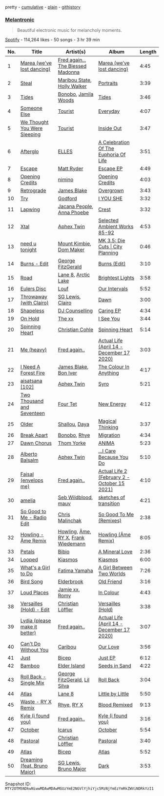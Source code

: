pretty - [cumulative](/playlists/cumulative/37i9dQZF1DX39ATYW02fre.md) - [plain](/playlists/plain/37i9dQZF1DX39ATYW02fre) - [githistory](https://github.githistory.xyz/mackorone/spotify-playlist-archive/blob/main/playlists/plain/37i9dQZF1DX39ATYW02fre)

### [Melantronic](https://open.spotify.com/playlist/37i9dQZF1DX39ATYW02fre)

> Beautiful electronic music for melancholy moments.

[Spotify](https://open.spotify.com/user/spotify) - 114,264 likes - 50 songs - 3 hr 39 min

| No. | Title | Artist(s) | Album | Length |
|---|---|---|---|---|
| 1 | [Marea \(we’ve lost dancing\)](https://open.spotify.com/track/1t0Jmqg1pKVBbxjQFZebeR) | [Fred again..](https://open.spotify.com/artist/4oLeXFyACqeem2VImYeBFe), [The Blessed Madonna](https://open.spotify.com/artist/4TvhRzxIL1le2PWCeUqxQw) | [Marea \(we’ve lost dancing\)](https://open.spotify.com/album/3AAwKutHRWyftJ2GrFdPX9) | 4:45 |
| 2 | [Steal](https://open.spotify.com/track/0pAiyIHt9DyHOjWgF41kp6) | [Maribou State](https://open.spotify.com/artist/7zrkALJ9ayRjzysp4QYoEg), [Holly Walker](https://open.spotify.com/artist/5vssQp6TyMHsx4mihKVAsC) | [Portraits](https://open.spotify.com/album/4nNZ5UJCzhlfJbip0SDLI1) | 3:39 |
| 3 | [Tides](https://open.spotify.com/track/7rRYiBxeudiHMNmgptnne9) | [Bonobo](https://open.spotify.com/artist/0cmWgDlu9CwTgxPhf403hb), [Jamila Woods](https://open.spotify.com/artist/4UodukR17NIQfNu5uaqm9B) | [Tides](https://open.spotify.com/album/2ygrwR30mOdEfqh2eJcGNY) | 3:46 |
| 4 | [Someone Else](https://open.spotify.com/track/5dv0oirEwweEZtMkjpabnz) | [Tourist](https://open.spotify.com/artist/2ABBMkcUeM9hdpimo86mo6) | [Everyday](https://open.spotify.com/album/678mCpmrntPuc6iHc7wvLc) | 4:07 |
| 5 | [We Thought You Were Sleeping](https://open.spotify.com/track/5kh2JLQ3XdBTU6Jd5qWPwx) | [Tourist](https://open.spotify.com/artist/2ABBMkcUeM9hdpimo86mo6) | [Inside Out](https://open.spotify.com/album/5VSjUsRU41obhoHo0ghMO0) | 3:47 |
| 6 | [Afterglo](https://open.spotify.com/track/4Uk9Xnh8RzS9O8SlY6XirP) | [ELLES](https://open.spotify.com/artist/6EbSbVKlRuKxfIfr8H7mCo) | [A Celebration Of The Euphoria Of Life](https://open.spotify.com/album/2afxG4ppn5YXesFLZbWFxa) | 3:51 |
| 7 | [Escape](https://open.spotify.com/track/20cNDRUVuayveIRgcYdwYL) | [Matt Ryder](https://open.spotify.com/artist/0hySaVBazHTHIRvnsxGvHx) | [Escape EP](https://open.spotify.com/album/6oc7OKNAXGt9qOpBoekO3t) | 4:49 |
| 8 | [Opening Credits](https://open.spotify.com/track/7zuMvkTqp8RQpJqSHCFofp) | [nimino](https://open.spotify.com/artist/5x0R3zoC09GMiRJomoexLV) | [Opening Credits](https://open.spotify.com/album/70ObWOtpXMsBBbYLNmRIgm) | 4:03 |
| 9 | [Retrograde](https://open.spotify.com/track/2IqjKEBiz0CdLKdkXhxw84) | [James Blake](https://open.spotify.com/artist/53KwLdlmrlCelAZMaLVZqU) | [Overgrown](https://open.spotify.com/album/53FEYOXnplxBWoQMmWn82U) | 3:43 |
| 10 | [Try](https://open.spotify.com/track/3wgCA7ikyME6ac6AMN5jCf) | [Godford](https://open.spotify.com/artist/4pUwtnbS6FdBniLp410AOu) | [I YOU SHE](https://open.spotify.com/album/7tBQBS0T6plojk62SkKyvm) | 3:32 |
| 11 | [Lapwing](https://open.spotify.com/track/76PkwIGVqsuUSjtZMqBF0P) | [Jacana People](https://open.spotify.com/artist/2f0w048dh1LH5QPDvwKECY), [Anna Phoebe](https://open.spotify.com/artist/1838KFlgy3zBrQOqiwagod) | [Crest](https://open.spotify.com/album/2pAS94EQ1HRHkMXusRl5vk) | 3:32 |
| 12 | [Xtal](https://open.spotify.com/track/7o2AeQZzfCERsRmOM86EcB) | [Aphex Twin](https://open.spotify.com/artist/6kBDZFXuLrZgHnvmPu9NsG) | [Selected Ambient Works 85\-92](https://open.spotify.com/album/7aNclGRxTysfh6z0d8671k) | 4:53 |
| 13 | [need u tonight](https://open.spotify.com/track/2elKWE56P0CVtdR5qgDt7i) | [Mount Kimbie](https://open.spotify.com/artist/3NUtpWpGDoffm3RCGhSHtl), [Dom Maker](https://open.spotify.com/artist/0mOUTmvCZnw2EWdQqY3RGc) | [MK 3.5: Die Cuts \| City Planning](https://open.spotify.com/album/5s6aGKI2wpPxegrhLXmGIG) | 0:46 |
| 14 | [Burns \- Edit](https://open.spotify.com/track/7J8iTj9FU0Mw8VBbGBpFIY) | [George FitzGerald](https://open.spotify.com/artist/3KOHpygRuo1ruQAbEneR3t) | [Burns \(Edit\)](https://open.spotify.com/album/1R4DzksK2cx84kO7B4SEoa) | 3:10 |
| 15 | [Road](https://open.spotify.com/track/6kckNpuM5oXZrObLExRg6d) | [Lane 8](https://open.spotify.com/artist/27gtK7m9vYwCyJ04zz0kIb), [Arctic Lake](https://open.spotify.com/artist/0IEPb9ily3E5IAYMSkwtQ6) | [Brightest Lights](https://open.spotify.com/album/6EdbqQvOCialJuOjEEUlsL) | 3:58 |
| 16 | [Eulers Disc](https://open.spotify.com/track/6v5VhfFrjKs90ADdKfw5K1) | [Louf](https://open.spotify.com/artist/6FuiYA7qfyWvCzyWxepEjy) | [Our Intervals](https://open.spotify.com/album/4VaMZuSITaM8JVJn60HRow) | 5:52 |
| 17 | [Throwaway \(with Clairo\)](https://open.spotify.com/track/2MnEG4htbbdfoUsyzxZ4BM) | [SG Lewis](https://open.spotify.com/artist/0GG2cWaonE4JPrjcCCQ1EG), [Clairo](https://open.spotify.com/artist/3l0CmX0FuQjFxr8SK7Vqag) | [Dawn](https://open.spotify.com/album/57TxOlFzG9yvAKEdjjm2yB) | 3:00 |
| 18 | [Shapeless](https://open.spotify.com/track/2OFJN3S8i6aDPXXUgkSJME) | [DJ Counselling](https://open.spotify.com/artist/4wtM4f9PYov4bMpCoG4Wac) | [Caring EP](https://open.spotify.com/album/4dOfbULS4YEuZyy1ux3HIW) | 4:34 |
| 19 | [On Hold](https://open.spotify.com/track/5w3CRkbTWXfbYepIdFpGUN) | [The xx](https://open.spotify.com/artist/3iOvXCl6edW5Um0fXEBRXy) | [I See You](https://open.spotify.com/album/6Zw6NKh3oIUhDRMOyBmsUU) | 3:44 |
| 20 | [Spinning Heart](https://open.spotify.com/track/6BoegZTAMosVzlM6I64K5M) | [Christian Cohle](https://open.spotify.com/artist/17FYVu6ik77NQMZdl6zdsQ) | [Spinning Heart](https://open.spotify.com/album/62oaynhj9YYhW6D6BuNjrv) | 5:14 |
| 21 | [Me \(heavy\)](https://open.spotify.com/track/3MhbnxA1JnksiATu9xyB2c) | [Fred again..](https://open.spotify.com/artist/4oLeXFyACqeem2VImYeBFe) | [Actual Life \(April 14 \- December 17 2020\)](https://open.spotify.com/album/6o86bV7TAt5x4exc2qLDqC) | 3:03 |
| 22 | [I Need A Forest Fire](https://open.spotify.com/track/0TLAptKgYxe7F0KewWH6X6) | [James Blake](https://open.spotify.com/artist/53KwLdlmrlCelAZMaLVZqU), [Bon Iver](https://open.spotify.com/artist/4LEiUm1SRbFMgfqnQTwUbQ) | [The Colour In Anything](https://open.spotify.com/album/1WyrGCkFDlH1xPadZ5qTkL) | 4:17 |
| 23 | [aisatsana \[102\]](https://open.spotify.com/track/5ljMlD10En5rRGZU0cs2Np) | [Aphex Twin](https://open.spotify.com/artist/6kBDZFXuLrZgHnvmPu9NsG) | [Syro](https://open.spotify.com/album/4mwrMLVKo940qLFXEIef4w) | 5:21 |
| 24 | [Two Thousand and Seventeen](https://open.spotify.com/track/2ZIaH69kaz55RM4Pjx6KXl) | [Four Tet](https://open.spotify.com/artist/7Eu1txygG6nJttLHbZdQOh) | [New Energy](https://open.spotify.com/album/74r6JJ97ipO0CREXP9PMqZ) | 4:12 |
| 25 | [Older](https://open.spotify.com/track/07dQEivh1UNFqtWOnEpyUC) | [Shallou](https://open.spotify.com/artist/7C3Cbtr2PkH2l4tOGhtCsk), [Daya](https://open.spotify.com/artist/6Dd3NScHWwnW6obMFbl1BH) | [Magical Thinking](https://open.spotify.com/album/4RY8E9iJR1Ec6d3FXqqodJ) | 3:37 |
| 26 | [Break Apart](https://open.spotify.com/track/2pYvd6cHcAIMAM6xMD6nok) | [Bonobo](https://open.spotify.com/artist/0cmWgDlu9CwTgxPhf403hb), [Rhye](https://open.spotify.com/artist/2AcUPzkVWo81vumdzeLLRN) | [Migration](https://open.spotify.com/album/2T64N96AVfsrRFJCUXQEoZ) | 4:34 |
| 27 | [Dawn Chorus](https://open.spotify.com/track/2iQPembmg5KvkqXU0sd6xo) | [Thom Yorke](https://open.spotify.com/artist/4CvTDPKA6W06DRfBnZKrau) | [ANIMA](https://open.spotify.com/album/5DDPFOJVHhc93OlqirbAtm) | 5:23 |
| 28 | [Alberto Balsalm](https://open.spotify.com/track/6gbmylJ7sB7NFfMfTQHosf) | [Aphex Twin](https://open.spotify.com/artist/6kBDZFXuLrZgHnvmPu9NsG) | [...I Care Because You Do](https://open.spotify.com/album/6TmEZKJtPJ9mPsMBmyteCE) | 5:10 |
| 29 | [Faisal \(envelops me\)](https://open.spotify.com/track/1uyQNwG1sFl7etjFTEHlQp) | [Fred again..](https://open.spotify.com/artist/4oLeXFyACqeem2VImYeBFe) | [Actual Life 2 \(February 2 \- October 15 2021\)](https://open.spotify.com/album/0SFtIrRytNI4kcf93Tbhdf) | 4:10 |
| 30 | [amelia](https://open.spotify.com/track/1ME0C8xm5YmInbok1znS9W) | [Seb Wildblood](https://open.spotify.com/artist/51Rlwvwkj8L3zakIRr6dUV), [mauv](https://open.spotify.com/artist/4ll5dtDkyA2xFOz9n7wBNo) | [sketches of transition](https://open.spotify.com/album/258Q9Jl6LO9OTDOmSRfR21) | 4:21 |
| 31 | [So Good to Me \- Radio Edit](https://open.spotify.com/track/4YYODVaWvNDvqsYiQtJJrM) | [Chris Malinchak](https://open.spotify.com/artist/5UVzX8pQe6bb5ueNdfViih) | [So Good To Me \(Remixes\)](https://open.spotify.com/album/3coyILlnBFrIV8ZW7EjVxV) | 2:38 |
| 32 | [Howling \- Âme Remix](https://open.spotify.com/track/78jIj6Ph2364zg1ZVIvbIN) | [Howling](https://open.spotify.com/artist/3WTWOrIS77vY3hkCFqTyIw), [Âme](https://open.spotify.com/artist/5muFO8VqYRCRW13EkvX564), [RY X](https://open.spotify.com/artist/2KjAo6wVc9d2WcxdxSArpV), [Frank Wiedemann](https://open.spotify.com/artist/1gbnoyNZEf6K9HytIv1D94) | [Howling \(Âme Remix\)](https://open.spotify.com/album/3qHg26OrsZMxmd2Y8X6WW5) | 8:05 |
| 33 | [Petals](https://open.spotify.com/track/2wQlywnCQG88drPNdEOuRO) | [Bibio](https://open.spotify.com/artist/0qzzGu8qpbXYpzgV52wOFT) | [A Mineral Love](https://open.spotify.com/album/1XyvqZhfSsxO03MesQpaQn) | 2:36 |
| 34 | [Looped](https://open.spotify.com/track/2bB6iDVgm25WkYv0yBz1BD) | [Kiasmos](https://open.spotify.com/artist/6X8lhZ7YaRUBlOsOYimlyD) | [Kiasmos](https://open.spotify.com/album/7pBDu7nc2KaMsh0SfZMc2d) | 6:00 |
| 35 | [What's a Girl to Do](https://open.spotify.com/track/5N720bYInxSsiUDvBOLM3C) | [Fatima Yamaha](https://open.spotify.com/artist/7eZRt08LoDy0nfIS6OwyMP) | [A Girl Between Two Worlds](https://open.spotify.com/album/4MGNcuX4Vvhv2hhn1FwtDW) | 7:26 |
| 36 | [Bird Song](https://open.spotify.com/track/51Wao8QZ4Fv4zamKbRnKQd) | [Elderbrook](https://open.spotify.com/artist/2vf4pRsEY6LpL5tKmqWb64) | [Old Friend](https://open.spotify.com/album/3EWFbpqL5iBAL9L7Zoydxj) | 3:16 |
| 37 | [Loud Places](https://open.spotify.com/track/7lPgKA5mLFNmGPMdb07OlM) | [Jamie xx](https://open.spotify.com/artist/7A0awCXkE1FtSU8B0qwOJQ), [Romy](https://open.spotify.com/artist/3X2DdnmoANw8Rg8luHyZQb) | [In Colour](https://open.spotify.com/album/04Duapg2mNlVykd895xcfZ) | 4:43 |
| 38 | [Versailles \(Hold\) \- Edit](https://open.spotify.com/track/4Yf9QLUM8EeHaCS7EnaHnX) | [Christian Löffler](https://open.spotify.com/artist/3tSvlEzeDnVbQJBTkIA6nO) | [Versailles \(Hold\)](https://open.spotify.com/album/0LKvGM4ka3ESkrCaiOuD15) | 3:38 |
| 39 | [Lydia \(please make it better\)](https://open.spotify.com/track/04yl0gqAhDRZe3MLAncaiD) | [Fred again..](https://open.spotify.com/artist/4oLeXFyACqeem2VImYeBFe) | [Actual Life \(April 14 \- December 17 2020\)](https://open.spotify.com/album/6o86bV7TAt5x4exc2qLDqC) | 3:07 |
| 40 | [Can't Do Without You](https://open.spotify.com/track/5owacNcWuezb4JHoGdoQSj) | [Caribou](https://open.spotify.com/artist/4aEnNH9PuU1HF3TsZTru54) | [Our Love](https://open.spotify.com/album/4JOmLltFC735tBL7jfHfA7) | 3:56 |
| 41 | [Just](https://open.spotify.com/track/7MHjC4y8tMWDV1xA3CpqzX) | [Bicep](https://open.spotify.com/artist/73A3bLnfnz5BoQjb4gNCga) | [Just EP](https://open.spotify.com/album/1naCJmNjiY0CBbCqJ22r25) | 6:12 |
| 42 | [Bamboo](https://open.spotify.com/track/1vZIfej2urUYkVkgwh0O7t) | [Elder Island](https://open.spotify.com/artist/3EnbnmqrrvApHJs6FMvYik) | [Seeds in Sand](https://open.spotify.com/album/4IZtfkdzACIDkdBXq6N5vH) | 4:22 |
| 43 | [Roll Back \- Single Mix](https://open.spotify.com/track/7ko64FZgc63TnZuYhusU21) | [George FitzGerald](https://open.spotify.com/artist/3KOHpygRuo1ruQAbEneR3t), [Lil Silva](https://open.spotify.com/artist/2Kv0ApBohrL213X9avMrEn) | [Roll Back](https://open.spotify.com/album/5b6TuPfFvUpIllFHZgCUy2) | 3:04 |
| 44 | [Atlas](https://open.spotify.com/track/6YFRyll4isFUJrbHSeM1oJ) | [Lane 8](https://open.spotify.com/artist/27gtK7m9vYwCyJ04zz0kIb) | [Little by Little](https://open.spotify.com/album/4nv9KsGfQvZwIOuzDnbWY8) | 5:50 |
| 45 | [Waste \- RY X Remix](https://open.spotify.com/track/08HR9PoLSeovgXWvJEZrvi) | [Rhye](https://open.spotify.com/artist/2AcUPzkVWo81vumdzeLLRN), [RY X](https://open.spotify.com/artist/2KjAo6wVc9d2WcxdxSArpV) | [Blood Remixed](https://open.spotify.com/album/1AvkRISSdzC7cq7eLoS5w1) | 9:13 |
| 46 | [Kyle \(i found you\)](https://open.spotify.com/track/0v1g5U1OAb0XBjKyA8R36i) | [Fred again..](https://open.spotify.com/artist/4oLeXFyACqeem2VImYeBFe) | [Kyle \(i found you\)](https://open.spotify.com/album/2myK0q2FH45JQRUxepp4en) | 3:16 |
| 47 | [October](https://open.spotify.com/track/6FIQ8o2hqlDmHQFoBKmKgW) | [Icarus](https://open.spotify.com/artist/0nUF7iT0e6D5xEl743Jfu3) | [October](https://open.spotify.com/album/5PdBG1Q3tLZlSLoxB1LtK8) | 5:54 |
| 48 | [Pastoral](https://open.spotify.com/track/19vWDttuR4ZVBzUfQFsfPS) | [Christian Löffler](https://open.spotify.com/artist/3tSvlEzeDnVbQJBTkIA6nO) | [Pastoral](https://open.spotify.com/album/7e79YQn5tWC0LL9M2SFtde) | 3:40 |
| 49 | [Atlas](https://open.spotify.com/track/664jBL8NgKFYdiMK9bnCcz) | [Bicep](https://open.spotify.com/artist/73A3bLnfnz5BoQjb4gNCga) | [Atlas](https://open.spotify.com/album/7g8PeQGSlZUlWCr3heIJJb) | 5:52 |
| 50 | [Dreaming \(feat\. Bruno Major\)](https://open.spotify.com/track/6S9f7k7SeqwkId3qaALw0r) | [SG Lewis](https://open.spotify.com/artist/0GG2cWaonE4JPrjcCCQ1EG), [Bruno Major](https://open.spotify.com/artist/0hDjKSKjl1DC7ovYTDJHe8) | [Dark](https://open.spotify.com/album/1y30DpERmej6O4v9wOYYla) | 3:53 |

Snapshot ID: `MTY2OTM5NDkwNiwwMDAwMDAwMGUzYmE2NGVlYjhiYjc5MzNjYmEzYmRkZWViNDRkYzI1`
